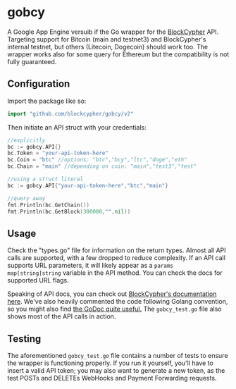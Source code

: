 # gobcy

A Google App Engine versuib if the Go wrapper for the [BlockCypher](http://www.blockcypher.com/) API. Targeting support for Bitcoin (main and testnet3) and BlockCypher's internal testnet, but others (Litecoin, Dogecoin) should work too. The wrapper works also for some query for Ethereum but the compatibility is not fully guaranteed.

## Configuration

Import the package like so:

```go
import "github.com/blockcypher/gobcy/v2"
```

Then initiate an API struct with your credentials:

```go
//explicitly
bc := gobcy.API{}
bc.Token = "your-api-token-here"
bc.Coin = "btc" //options: "btc","bcy","ltc","doge","eth"
bc.Chain = "main" //depending on coin: "main","test3","test"

//using a struct literal
bc := gobcy.API{"your-api-token-here","btc","main"}

//query away
fmt.Println(bc.GetChain())
fmt.Println(bc.GetBlock(300000,"",nil))
```

## Usage

Check the "types.go" file for information on the return types. Almost all API calls are supported, with a few dropped to reduce complexity. If an API call supports URL parameters, it will likely appear as a `params map[string]string` variable in the API method. You can check the docs for supported URL flags.

Speaking of API docs, you can check out [BlockCypher's documentation here](http://blockcypher.com/dev/bitcoin). We've also heavily commented the code following Golang convention, so you might also find [the GoDoc quite useful.](http://godoc.org/github.com/blockcypher/gobcy) The `gobcy_test.go` file also shows most of the API calls in action.

## Testing

The aforementioned `gobcy_test.go` file contains a number of tests to ensure the wrapper is functioning properly. If you run it yourself, you'll have to insert a valid API token; you may also want to generate a new token, as the test POSTs and DELETEs WebHooks and Payment Forwarding requests.
